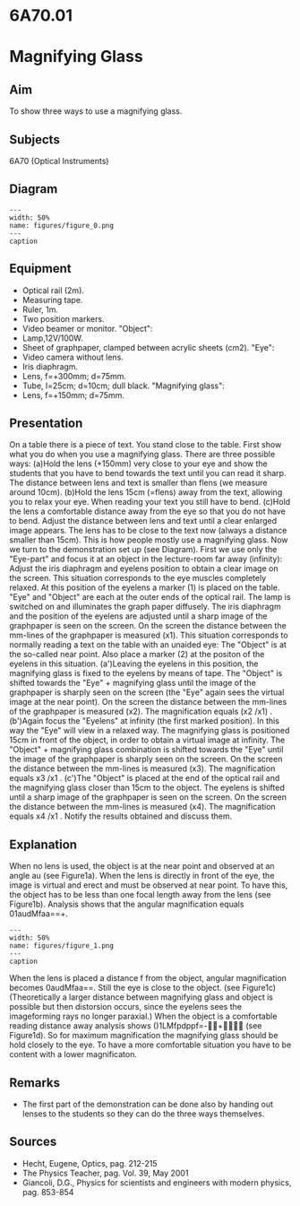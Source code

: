 # 6A70.01 
  # Magnifying Glass 
    
  
## Aim   
 To show three ways to use a magnifying glass.    
  
## Subjects   
 6A70 (Optical Instruments)   
  
## Diagram   
   
```{figure} figures/figure_0.png  
---  
width: 50%  
name: figures/figure_0.png  
---  
caption  
``` 
      
  
## Equipment   
 
 *  Optical rail (2m). 
 *  Measuring tape. 
 *  Ruler, 1m. 
 *  Two position markers. 
 *  Video beamer or monitor. "Object": 
 *  Lamp,12V/100W. 
 *  Sheet of graphpaper, clamped between acrylic sheets (cm2). "Eye": 
 *  Video camera without lens. 
 *  Iris diaphragm. 
 *  Lens, f=+300mm; d=75mm. 
 *  Tube, l=25cm; d=10cm; dull black. "Magnifying glass": 
 *  Lens, f=+150mm; d=75mm.
       
  
## Presentation   
 On a table there is a piece of text. You stand close to the table. First show what you do when you use a magnifying glass. There are three possible ways: (a)Hold the lens (+150mm) very close to your eye and show the students that you have to bend towards the text until you can read it sharp. The distance between lens and text is smaller than flens (we measure around 10cm). (b)Hold the lens 15cm (=flens) away from the text, allowing you to relax your eye. When reading your text you still have to bend. (c)Hold the lens a comfortable distance away from the eye so that you do not have to bend. Adjust the distance between lens and text until a clear enlarged image appears. The lens has to be close to the text now (always a distance smaller than 15cm). This is how people mostly use a magnifying glass.  Now we turn to the demonstration set up (see Diagram). First we use only the "Eye-part" and focus it at an object in the lecture-room far away (infinity): Adjust the iris diaphragm and eyelens position to obtain a clear image on the screen. This situation corresponds to the eye muscles completely relaxed. At this position of the eyelens a marker (1) is placed on the table. "Eye" and "Object" are each at the outer ends of the optical rail. The lamp is switched on and illuminates the graph paper diffusely. The iris diaphragm and the position of the eyelens are adjusted until a sharp image of the graphpaper is seen on the screen. On the screen the distance between the mm-lines of the graphpaper is measured (x1). This situation corresponds to normally reading a text on the table with an unaided eye: The "Object" is at the so-called near point. Also place a marker (2) at the positon of the eyelens in this situation. (a')Leaving the eyelens in this position, the magnifying glass is fixed to the eyelens by means of tape. The "Object" is shifted towards the "Eye" + magnifying glass until the image of the graphpaper is sharply seen on the screen (the "Eye" again sees the virtual image at the near point). On the screen the distance between the mm-lines of the graphpaper is measured (x2). The magnification equals (x2 /x1) . (b')Again focus the "Eyelens" at infinity (the first marked position). In this way the "Eye" will view in a relaxed way. The magnifying glass is positioned 15cm in front of the object, in order to obtain a virtual image at infinity. The "Object" + magnifying glass combination is shifted towards the "Eye" until the image of the graphpaper is sharply seen on the screen. On the screen the distance between the mm-lines is measured (x3). The magnification equals x3 /x1 . (c')The "Object" is placed at the end of the optical rail and the magnifying glass closer than 15cm to the object. The eyelens is shifted until a sharp image of the graphpaper is seen on the screen. On the screen the distance between the mm-lines is measured (x4). The magnification equals x4 /x1 . Notify the results obtained and discuss them.    
  
## Explanation   
 When no lens is used, the object is at the near point and observed at an angle au (see Figure1a). When the lens is directly in front of the eye, the image is virtual and erect and must be observed at near point. To have this, the object has to be less than one focal length away from the lens (see Figure1b). Analysis shows that the angular magnification equals 01audMfaa==+.     
```{figure} figures/figure_1.png  
---  
width: 50%  
name: figures/figure_1.png  
---  
caption  
``` 
 When the lens is placed a distance f from the object, angular magnification becomes 0audMfaa==. Still the eye is close to the object. (see Figure1c) (Theoretically a larger distance between magnifying glass and object is possible but then distorsion occurs, since the eyelens sees the imageforming rays no longer paraxial.) When the object is a comfortable reading distance away analysis shows ()1LMfpdppf=-+  (see Figure1d).  So for maximum magnification the magnifying glass should be hold closely to the eye. To have a more comfortable situation you have to be content with a lower magnificaton.        
  
## Remarks   
 
 *  The first part of the demonstration can be done also by handing out lenses to the students so they can do the three ways themselves.
   
  
## Sources   
 
 *  Hecht, Eugene, Optics, pag. 212-215 
 *  The Physics Teacher, pag. Vol. 39, May 2001 
 *  Giancoli, D.G., Physics for scientists and engineers with modern physics, pag. 853-854
  